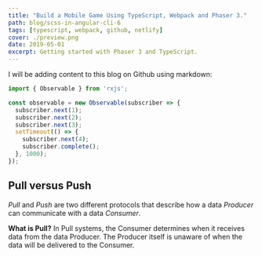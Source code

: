 ```yaml
---
title: "Build a Mobile Game Using TypeScript, Webpack and Phaser 3."
path: blog/scss-in-angular-cli-6
tags: [typescript, webpack, github, netlify]
cover: ./preview.png
date: 2019-05-01
excerpt: Getting started with Phaser 3 and TypeScript.
---
```

I will be adding content to this blog on Github using markdown:

```typescript
import { Observable } from 'rxjs';

const observable = new Observable(subscriber => {
  subscriber.next(1);
  subscriber.next(2);
  subscriber.next(3);
  setTimeout(() => {
    subscriber.next(4);
    subscriber.complete();
  }, 1000);
});
```

## Pull versus Push

*Pull* and *Push* are two different protocols that describe how a data *Producer* can communicate with a data *Consumer*.

**What is Pull?** In Pull systems, the Consumer determines when it receives data from the data Producer. The Producer itself is unaware of when the data will be delivered to the Consumer.
